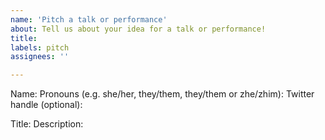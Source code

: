 ```yaml
---
name: 'Pitch a talk or performance'
about: Tell us about your idea for a talk or performance! 
title: 
labels: pitch
assignees: ''

---
```


Name: 
Pronouns (e.g. she/her, they/them, they/them or zhe/zhim): 
Twitter handle (optional): 

Title: 
Description:

